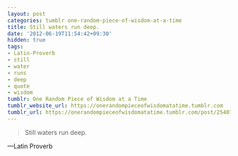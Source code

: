 ```yaml
---
layout: post
categories: tumblr one-random-piece-of-wisdom-at-a-time
title: Still waters run deep.
date: '2012-06-19T11:54:42+09:30'
hidden: true
tags:
- Latin-Proverb
- still
- water
- runs
- deep
- quote
- wisdom
tumblr: One Random Piece of Wisdom at a Time
tumblr_website_url: https://onerandompieceofwisdomatatime.tumblr.com
tumblr_url: https://onerandompieceofwisdomatatime.tumblr.com/post/25407810452/still-waters-run-deep
---
```

> Still waters run deep.

—Latin Proverb
